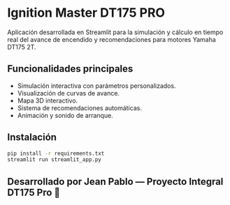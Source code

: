 # Ignition Master DT175 PRO

Aplicación desarrollada en Streamlit para la simulación y cálculo en tiempo real del avance de encendido y recomendaciones para motores Yamaha DT175 2T.

## Funcionalidades principales
- Simulación interactiva con parámetros personalizados.
- Visualización de curvas de avance.
- Mapa 3D interactivo.
- Sistema de recomendaciones automáticas.
- Animación y sonido de arranque.

## Instalación
```bash
pip install -r requirements.txt
streamlit run streamlit_app.py
```

## Desarrollado por Jean Pablo — Proyecto Integral DT175 Pro 🚀
